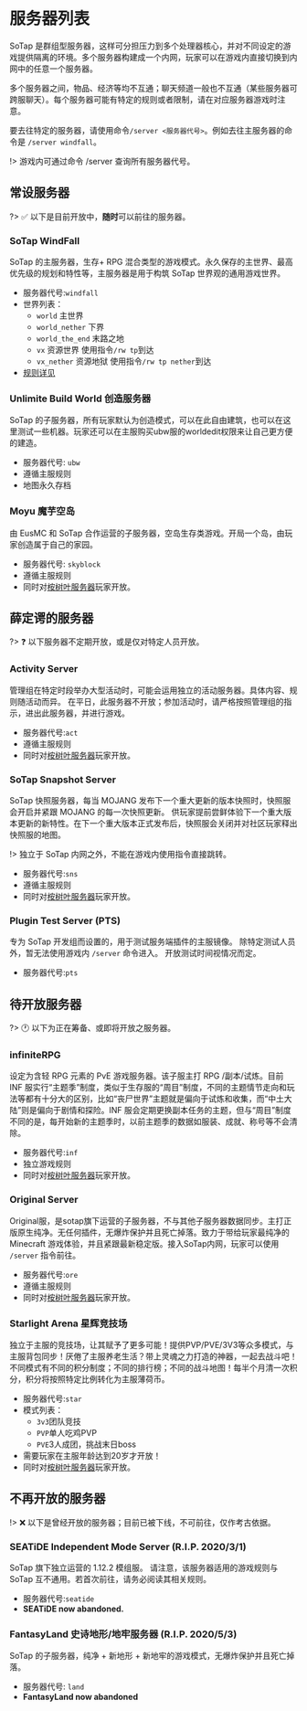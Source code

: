 # 服务器列表

SoTap 是群组型服务器，这样可分担压力到多个处理器核心，并对不同设定的游戏提供隔离的环境。多个服务器构建成一个内网，玩家可以在游戏内直接切换到内网中的任意一个服务器。

多个服务器之间，物品、经济等均不互通；聊天频道一般也不互通（某些服务器可跨服聊天）。每个服务器可能有特定的规则或者限制，请在对应服务器游戏时注意。

要去往特定的服务器，请使用命令`/server <服务器代号>`。例如去往主服务器的命令是 `/server windfall`。

!> 游戏内可通过命令 /server 查询所有服务器代号。

## 常设服务器

?> ✅ 以下是目前开放中，**随时**可以前往的服务器。

### SoTap WindFall

SoTap 的主服务器，生存+ RPG 混合类型的游戏模式。永久保存的主世界、最高优先级的规划和特性等，主服务器是用于构筑 SoTap 世界观的通用游戏世界。

- 服务器代号:`windfall`
- 世界列表：
    - `world` 主世界
    - `world_nether` 下界
    - `world_the_end` 末路之地
    - `vx` 资源世界 使用指令`/rw tp`到达
    - `vx_nether` 资源地狱 使用指令`/rw tp nether`到达
- [规则详见][1]

### Unlimite Build World 创造服务器

SoTap 的子服务器，所有玩家默认为创造模式，可以在此自由建筑，也可以在这里测试一些机器。玩家还可以在主服购买ubw服的worldedit权限来让自己更方便的建造。

- 服务器代号: `ubw`
- 遵循主服规则
- 地图永久存档

### Moyu 魔芋空岛

由 EusMC 和 SoTap 合作运营的子服务器，空岛生存类游戏。开局一个岛，由玩家创造属于自己的家园。

- 服务器代号: `skyblock`
- 遵循主服规则
- 同时对[桉树叶服务器][2]玩家开放。

## 薛定谔的服务器

?> ❓ 以下服务器不定期开放，或是仅对特定人员开放。

### Activity Server

管理组在特定时段举办大型活动时，可能会运用独立的活动服务器。具体内容、规则随活动而异。
在平日，此服务器不开放；参加活动时，请严格按照管理组的指示，进出此服务器，并进行游戏。

- 服务器代号:`act`
- 遵循主服规则
- 同时对[桉树叶服务器][2]玩家开放。

### SoTap Snapshot Server

SoTap 快照服务器，每当 MOJANG 发布下一个重大更新的版本快照时，快照服会开启并紧跟 MOJANG 的每一次快照更新。
供玩家提前尝鲜体验下一个重大版本更新的新特性。在下一个重大版本正式发布后，快照服会关闭并对社区玩家释出快照服的地图。

!> 独立于 SoTap 内网之外，不能在游戏内使用指令直接跳转。

- 服务器代号:`sns`
- 遵循主服规则
- 同时对[桉树叶服务器][2]玩家开放。

### Plugin Test Server (PTS)

专为 SoTap 开发组而设置的，用于测试服务端插件的主服镜像。
除特定测试人员外，暂无法使用游戏内 `/server` 命令进入。
开放测试时间视情况而定。

- 服务器代号:`pts`

## 待开放服务器

?> 🕐 以下为正在筹备、或即将开放之服务器。

### infiniteRPG

设定为含轻 RPG 元素的 PvE 游戏服务器。该子服主打 RPG /副本/试炼。目前 INF 服实行“主题季”制度，类似于生存服的“周目”制度，不同的主题情节走向和玩法等都有十分大的区别，比如“丧尸世界”主题就是偏向于试炼和收集，而“中土大陆”则是偏向于剧情和探险。INF 服会定期更换副本任务的主题，但与“周目”制度不同的是，每开始新的主题季时，以前主题季的数据如服装、成就、称号等不会清除。

- 服务器代号:`inf`
- 独立游戏规则
- 同时对[桉树叶服务器][2]玩家开放。

### Original Server

Original服，是sotap旗下运营的子服务器，不与其他子服务器数据同步。主打正版原生纯净。无任何插件，无爆炸保护并且死亡掉落。致力于带给玩家最纯净的 Minecraft 游戏体验，并且紧跟最新稳定版。接入SoTap内网，玩家可以使用 `/server` 指令前往。

- 服务器代号:`ore`
- 遵循主服规则
- 同时对[桉树叶服务器][2]玩家开放。

### Starlight Arena 星辉竞技场

独立于主服的竞技场，让其赋予了更多可能！提供PVP/PVE/3V3等众多模式，与主服背包同步！厌倦了主服养老生活？带上灵魂之力打造的神器，一起去战斗吧！不同模式有不同的积分制度；不同的排行榜；不同的战斗地图！每半个月清一次积分，积分将按照特定比例转化为主服薄荷币。

- 服务器代号:`star`
- 模式列表：
    - `3v3`团队竞技
    - `PVP`单人吃鸡PVP
    - `PVE`3人成团，挑战末日boss
- 需要玩家在主服年龄达到20岁才开放！
- 同时对[桉树叶服务器][2]玩家开放。

## 不再开放的服务器

!> ❌ 以下是曾经开放的服务器；目前已被下线，不可前往，仅作考古依据。

### SEATiDE Independent Mode Server (R.I.P. 2020/3/1)

SoTap 旗下独立运营的 1.12.2 模组服。 请注意，该服务器适用的游戏规则与 SoTap 互不通用。若首次前往，请务必阅读其相关规则。

- 服务器代号:`seatide`
- **SEATiDE now abandoned.**

### FantasyLand 史诗地形/地牢服务器 (R.I.P. 2020/5/3)

SoTap 的子服务器，纯净 + 新地形 + 新地牢的游戏模式，无爆炸保护并且死亡掉落。

- 服务器代号: `land`
- **FantasyLand now abandoned**

[1]:/rules.md
[2]:/getting-started/EusMC.md
